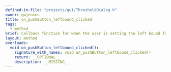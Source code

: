 ```yaml
---
defined-in-file: "projects/gui/ThresholdDialog.h"
owner: gwjensen
title: on_pushButton_leftbound_clicked
tags:
  - method
brief: Callback function for when the user is setting the left bound for the color thresholding using the color selection dialog.
layout: method
overloads:
  void on_pushButton_leftbound_clicked():
    signature_with_names: void on_pushButton_leftbound_clicked()
    return: __OPTIONAL__
    description: __MISSING__
---
```

